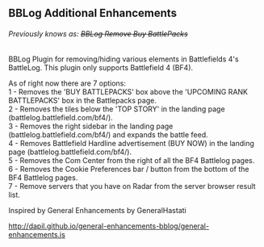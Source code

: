 ## BBLog Additional Enhancements 
###### Previously knows as: ~~BBLog Remove Buy BattlePacks~~

BBLog Plugin for removing/hiding various elements in Battlefields 4's BattleLog. This plugin only supports Battlefield 4 (BF4).

As of right now there are 7 options:  
1 - Removes the 'BUY BATTLEPACKS' box above the 'UPCOMING RANK BATTLEPACKS' box in the Battlepacks page.  
2 - Removes the tiles below the 'TOP STORY' in the landing page (battlelog.battlefield.com/bf4/).  
3 - Removes the right sidebar in the landing page (battlelog.battlefield.com/bf4/) and expands the battle feed.  
4 - Removes Battlefield Hardline advertisement (BUY NOW) in the landing page (battlelog.battlefield.com/bf4/).  
5 - Removes the Com Center from the right of all the BF4 Battlelog pages.  
6 - Removes the Cookie Preferences bar / button from the bottom of the BF4 Battlelog pages.  
7 - Remove servers that you have on Radar from the server browser result list.  

Inspired by General Enhancements by GeneralHastati

http://dapil.github.io/general-enhancements-bblog/general-enhancements.js
